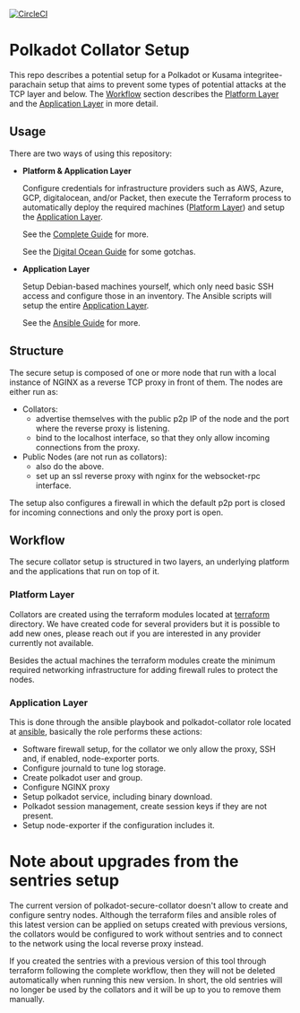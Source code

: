 [![CircleCI](https://circleci.com/gh/w3f/polkadot-secure-validator.svg?style=svg)](https://circleci.com/gh/w3f/polkadot-secure-validator)

# Polkadot Collator Setup

This repo describes a potential setup for a Polkadot or Kusama integritee-parachain setup that aims to
prevent some types of potential attacks at the TCP layer and below.
The [Workflow](#workflow) section describes the [Platform Layer](#platform-layer)
and the [Application Layer](#application-layer) in more detail.

## Usage

There are two ways of using this repository:

* **Platform & Application Layer**

  Configure credentials for infrastructure providers such as AWS, Azure, GCP, digitalocean,
  and/or Packet, then execute the Terraform process to automatically deploy the
  required machines ([Platform Layer](#platform-layer)) and setup the
  [Application Layer](#application-layer).

  See the [Complete Guide](GUIDE_COMPLETE.md) for more.

  See the [Digital Ocean Guide](DIGITAL_OCEAN_README.md) for some gotchas.

* **Application Layer**

  Setup Debian-based machines yourself, which only need basic SSH access and
  configure those in an inventory. The Ansible scripts will setup the entire
  [Application Layer](#application-layer).

  See the [Ansible Guide](GUIDE_ANSIBLE.md) for more.

## Structure

The secure setup is composed of one or more node that run with a local
instance of NGINX as a reverse TCP proxy in front of them. The nodes are either run as:

* Collators:
  * advertise themselves with the public p2p IP of the node and the port where the
reverse proxy is listening.
  * bind to the localhost interface, so that they only allow incoming connections from the
proxy.
* Public Nodes (are not run as collators):
  * also do the above.
  * set up an ssl reverse proxy with nginx for the websocket-rpc interface.


The setup also configures a firewall in which the default p2p port is closed for
incoming connections and only the proxy port is open.

## Workflow

The secure collator setup is structured in two layers, an underlying platform
and the applications that run on top of it.

### Platform Layer

Collators are created using the terraform modules located at [terraform](/terraform)
directory. We have created code for several providers but it is possible to add new
ones, please reach out if you are interested in any provider currently not available.

Besides the actual machines the terraform modules create the minimum required networking
infrastructure for adding firewall rules to protect the nodes.

### Application Layer

This is done through the ansible playbook and polkadot-collator role located at
[ansible](/ansible), basically the role performs these actions:

* Software firewall setup, for the collator we only allow the proxy, SSH and, if
enabled, node-exporter ports.
* Configure journald to tune log storage.
* Create polkadot user and group.
* Configure NGINX proxy
* Setup polkadot service, including binary download.
* Polkadot session management, create session keys if they are not present.
* Setup node-exporter if the configuration includes it.

# Note about upgrades from the sentries setup

The current version of polkadot-secure-collator doesn't allow to create and configure
sentry nodes. Although the terraform files and ansible roles of this latest version
can be applied on setups created with previous versions, the collators would be configured
to work without sentries and to connect to the network using the local reverse proxy instead.

If you created the sentries with a previous version of this tool through terraform following
the complete workflow, then they will not be deleted automatically when running this new version.
In short, the old sentries will no longer be used by the collators and it will be up to you to
remove them manually.
